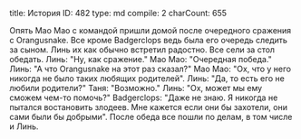 title:          История
ID:             482
type:           md
compile:        2
charCount:      655


Опять Мао Мао с командой пришли домой после очередного сражения с Orangusnake. Все кроме Badgerclops ведь была его очередь следить за сыном. Линь их как обычно встретил радостно. Все сели за стол обедать.
Линь: "Ну, как сражение."
Мао Мао: "Очередная победа."
Линь: "А что Orangusnake на этот раз сказал?"
Мао Мао: "Ох, что у него никогда не было таких любящих родителей".
Линь: "Да, то есть его не любили родители?"
Таня: "Возможно."
Линь: "Ох, может мы ему сможем чем-то помочь?"
Badgerclops: "Даже не знаю. Я никогда не пытался востановить злодеев. Мне кажется если они бы захотели, они сами были бы добрыми".
После обеда все пошли по делам, в том числе и Линь.